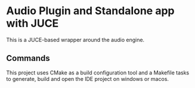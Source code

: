 # Audio Plugin and Standalone app with JUCE

This is a JUCE-based wrapper around the audio engine.

## Commands

This project uses CMake as a build configuration tool and a Makefile tasks to
generate, build and open the IDE project on windows or macos.